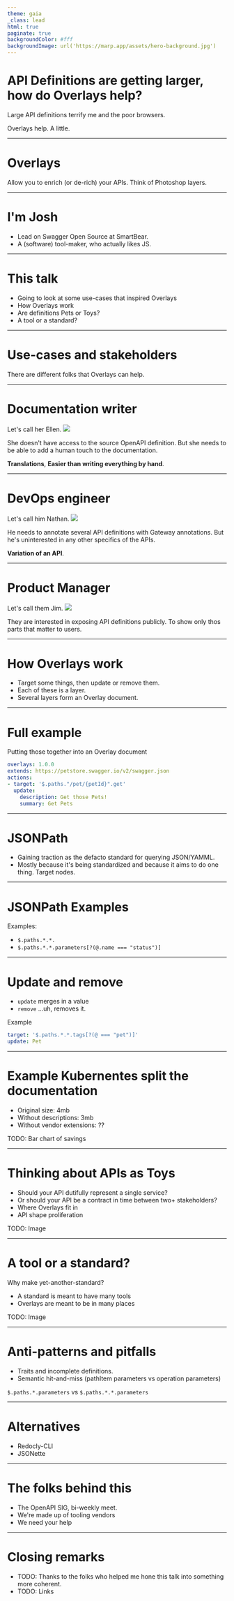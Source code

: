 ```yaml
---
theme: gaia
_class: lead
html: true
paginate: true
backgroundColor: #fff
backgroundImage: url('https://marp.app/assets/hero-background.jpg')
---
```


# API Definitions are getting larger, how do Overlays help?

Large API definitions terrify me and the poor browsers.

Overlays help. A little.

---

# Overlays

Allow you to enrich (or de-rich) your APIs.
Think of Photoshop layers.

---

# I'm Josh

- Lead on Swagger Open Source at SmartBear.
- A (software) tool-maker, who actually likes JS.

---

# This talk

- Going to look at some use-cases that inspired Overlays 
- How Overlays work
- Are definitions Pets or Toys?
- A tool or a standard?

---

# Use-cases and stakeholders

There are different folks that Overlays can help.

---

# Documentation writer

Let's call her Ellen.
![](./persona.png)

She doesn't have access to the source OpenAPI definition.
But she needs to be able to add a human touch to the documentation. 

**Translations**, **Easier than writing everything by hand**.

---

# DevOps engineer

Let's call him Nathan.
![](./persona3.png)

He needs to annotate several API definitions with Gateway annotations.
But he's uninterested in any other specifics of the APIs. 

**Variation of an API**.

---

# Product Manager

Let's call them Jim.
![](./persona2.png)

They are interested in exposing API definitions publicly.
To show only thos parts that matter to users. 

---

# How Overlays work

- Target some things, then update or remove them.
- Each of these is a layer. 
- Several layers form an Overlay document.

---

# Full example

Putting those together into an Overlay document

```yaml
overlays: 1.0.0
extends: https://petstore.swagger.io/v2/swagger.json
actions:
- target: '$.paths."/pet/{petId}".get'
  update:
    description: Get those Pets!
    summary: Get Pets
```


---

# JSONPath

- Gaining traction as the defacto standard for querying JSON/YAMML. 
- Mostly because it's being standardized and because it aims to do one thing. Target nodes.

---

# JSONPath Examples
Examples:
- `$.paths.*.*.`
- `$.paths.*.*.parameters[?(@.name === "status")]`

---

# Update and remove

- `update` merges in a value
- `remove` ...uh, removes it.

Example
```yaml
target: '$.paths.*.*.tags[?(@ === "pet")]'
update: Pet
```

---

# Example Kubernentes split the documentation 

- Original size: 4mb
- Without descriptions: 3mb
- Without vendor extensions: ??

TODO: Bar chart of savings

---

# Thinking about APIs as Toys

- Should your API dutifully represent a single service?
- Or should your API be a contract in time between two+ stakeholders?
- Where Overlays fit in 
- API shape proliferation

TODO: Image

---

# A tool or a standard?

Why make yet-another-standard?

- A standard is meant to have many tools
- Overlays are meant to be in many places

TODO: Image

---

# Anti-patterns and pitfalls

- Traits and incomplete definitions.
- Semantic hit-and-miss (pathItem parameters vs operation parameters)

`$.paths.*.parameters` vs `$.paths.*.*.parameters`

---

# Alternatives 

- Redocly-CLI
- JSONette

---

# The folks behind this 

- The OpenAPI SIG, bi-weekly meet.
- We're made up of tooling vendors
- We need your help

---

# Closing remarks

- TODO: Thanks to the folks who helped me hone this talk into something more coherent.
- TODO: Links
